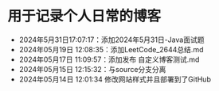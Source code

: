 # 用于记录个人日常的博客

* 2024年5月31日17:07:17：添加2024年5月31日-Java面试题
* 2024年05月19日 12:08:35：添加LeetCode_2644总结.md
* 2024年05月17日 11:09:57：添加发布 自定义博客测试.md
* 2024年05月15日 12:15:32：与source分支分离
* 2024年05月14日 12:01:34 修改网站样式并且部署到了GitHub